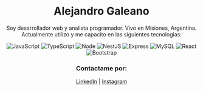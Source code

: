 
<h1 align="center">Alejandro Galeano</h1>

<div align="center">
<p>Soy desarrollador web y analista programador. Vivo en Misiones, Argentina. Actualmente utilizo y me capacito en las siguientes tecnologias: </p> 

![JavaScript](https://img.shields.io/badge/-JavaScript-F7DF1E?logo=javascript&style=for-the-badge&logoColor=black)
![TypeScript](https://img.shields.io/badge/-TypeScript-FFFFFF?logo=typescript&style=for-the-badge&logoColor=whitek)
![Node](https://img.shields.io/badge/-NodeJS-39933fb?logo=node.js&style=for-the-badge&logoColor=black)
![NestJS](https://img.shields.io/badge/-NestJS-CB3234?logo=nestjs&style=for-the-badge&logoColor=whitek)
![Express](https://img.shields.io/badge/Express-fb?logo=express&style=for-the-badge&logoColor=black&color=lightgrey)
![MySQL](https://img.shields.io/badge/-MySQL-4479A1?logo=MySQL&style=for-the-badge&logoColor=white)
![React](https://img.shields.io/badge/-React-%2357d8fb?logo=react&style=for-the-badge&logoColor=white)
![Bootstrap](https://img.shields.io/badge/-Bootstrap-563D7C?logo=bootstrap&style=for-the-badge&logoColor=white)



### Contactame por:
[LinkedIn](https://www.linkedin.com/in/abgaleano/) | 
[Instagram](https://www.instagram.com/ale.gale/)

</div>




<!--
**AG350/AG350** is a ✨ _special_ ✨ repository because its `README.md` (this file) appears on your GitHub profile.

Here are some ideas to get you started:

- 🔭 I’m currently working on ...
- 🌱 I’m currently learning ...
- 👯 I’m looking to collaborate on ...
- 🤔 I’m looking for help with ...
- 💬 Ask me about ...
- 📫 How to reach me: ...
- 😄 Pronouns: ...
- ⚡ Fun fact: ...
-->
